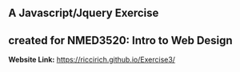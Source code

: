 ## A Javascript/Jquery Exercise
created for NMED3520: Intro to Web Design
---
**Website Link:** https://riccirich.github.io/Exercise3/
